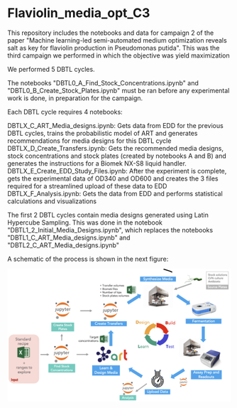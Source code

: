 # Flaviolin_media_opt_C3
This repository includes the notebooks and data for campaign 2 of the paper "Machine learning-led semi-automated medium optimization reveals salt as key for flaviolin production in Pseudomonas putida". This was the third campaign we performed in which the objective was yield maximization

We performed 5 DBTL cycles. 

The notebooks "DBTL0_A_Find_Stock_Concentrations.ipynb" and  "DBTL0_B_Create_Stock_Plates.ipynb" must be ran before any experimental work is done, in preparation for the campaign.

Each DBTL cycle requires 4 notebooks:

DBTLX_C_ART_Media_designs.ipynb: Gets data from EDD for the previous DBTL cycles, trains the probabilistic model of ART and generates recommendations for media designs for this DBTL cycle
DBTLX_D_Create_Transfers.ipynb: Gets the recommended media designs, stock concentrations and stock plates (created by notebooks A and B) and generates the instructions for a Biomek NX-S8 liquid handler.
DBTLX_E_Create_EDD_Study_Files.ipynb: After the experiment is complete, gets the experimental data of OD340 and OD600 and creates the 3 files required for a streamlined upload of these data to EDD
DBTLX_F_Analysis.ipynb: Gets the data from EDD and performs statistical calculations and visualizations


The first 2 DBTL cycles contain media designs generated using Latin Hypercube Sampling. This was done in the notebook "DBTL1_2_Initial_Media_Designs.ipynb", which replaces the notebooks "DBTL1_C_ART_Media_designs.ipynb" and "DBTL2_C_ART_Media_designs.ipynb"

A schematic of the process is shown in the next figure:



![pipeline](pipeline.png)
